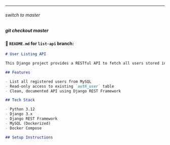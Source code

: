 
---
###### switch to master
##### git checkout master


#### 📄 `README.md` for `list-api` branch:

```markdown
# User Listing API

This Django project provides a RESTful API to fetch all users stored in a shared MySQL database (containerized using Docker).

## Features

- List all registered users from MySQL
- Read-only access to existing `auth_user` table
- Clean, documented API using Django REST Framework

## Tech Stack

- Python 3.12
- Django 3.x
- Django REST Framework
- MySQL (Dockerized)
- Docker Compose

## Setup Instructions

